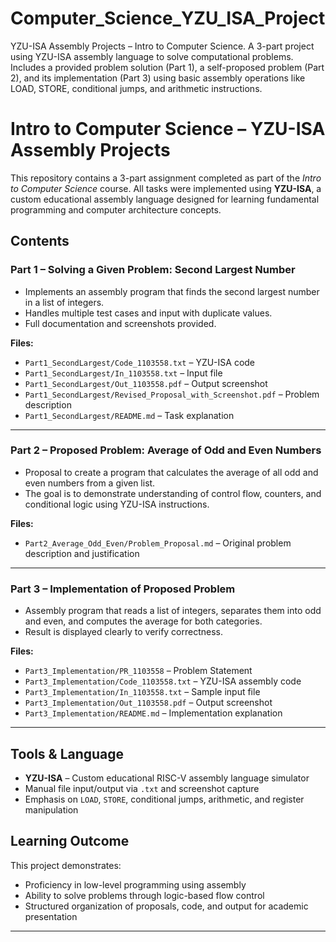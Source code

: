# Computer_Science_YZU_ISA_Project
YZU-ISA Assembly Projects – Intro to Computer Science. A 3-part project using YZU-ISA assembly language to solve computational problems. Includes a provided problem solution (Part 1), a self-proposed problem (Part 2), and its implementation (Part 3) using basic assembly operations like LOAD, STORE, conditional jumps, and arithmetic instructions.

# Intro to Computer Science – YZU-ISA Assembly Projects

This repository contains a 3-part assignment completed as part of the *Intro to Computer Science* course. All tasks were implemented using **YZU-ISA**, a custom educational assembly language designed for learning fundamental programming and computer architecture concepts.

## Contents

### Part 1 – Solving a Given Problem: Second Largest Number

- Implements an assembly program that finds the second largest number in a list of integers.
- Handles multiple test cases and input with duplicate values.
- Full documentation and screenshots provided.

**Files:**
- `Part1_SecondLargest/Code_1103558.txt` – YZU-ISA code
- `Part1_SecondLargest/In_1103558.txt` – Input file
- `Part1_SecondLargest/Out_1103558.pdf` – Output screenshot
- `Part1_SecondLargest/Revised_Proposal_with_Screenshot.pdf` – Problem description
- `Part1_SecondLargest/README.md` – Task explanation

---

### Part 2 – Proposed Problem: Average of Odd and Even Numbers

- Proposal to create a program that calculates the average of all odd and even numbers from a given list.
- The goal is to demonstrate understanding of control flow, counters, and conditional logic using YZU-ISA instructions.

**Files:**
- `Part2_Average_Odd_Even/Problem_Proposal.md` – Original problem description and justification

---

### Part 3 – Implementation of Proposed Problem

- Assembly program that reads a list of integers, separates them into odd and even, and computes the average for both categories.
- Result is displayed clearly to verify correctness.

**Files:**
- `Part3_Implementation/PR_1103558` – Problem Statement
- `Part3_Implementation/Code_1103558.txt` – YZU-ISA assembly code
- `Part3_Implementation/In_1103558.txt` – Sample input file
- `Part3_Implementation/Out_1103558.pdf` – Output screenshot
- `Part3_Implementation/README.md` – Implementation explanation

---

## Tools & Language

- **YZU-ISA** – Custom educational RISC-V assembly language simulator
- Manual file input/output via `.txt` and screenshot capture
- Emphasis on `LOAD`, `STORE`, conditional jumps, arithmetic, and register manipulation

## Learning Outcome

This project demonstrates:
- Proficiency in low-level programming using assembly
- Ability to solve problems through logic-based flow control
- Structured organization of proposals, code, and output for academic presentation

---

